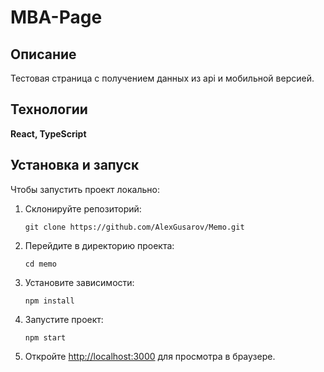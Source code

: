 # MBA-Page

## Описание

Тестовая страница с получением данных из api и мобильной версией. 

## Технологии

**React, TypeScript**

## Установка и запуск
Чтобы запустить проект локально:

1. Склонируйте репозиторий:

   ```
   git clone https://github.com/AlexGusarov/Memo.git
   ```
2. Перейдите в директорию проекта:

   ```
   cd memo
   ```
3. Установите зависимости:

   ```
   npm install
   ```
4. Запустите проект:

   ```
   npm start
   ```
5. Откройте [http://localhost:3000](http://localhost:3000) для просмотра в браузере.


